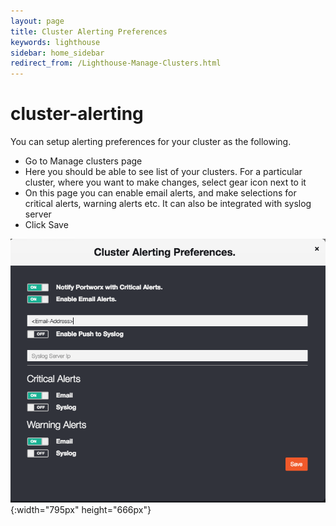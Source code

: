 ```yaml
---
layout: page
title: Cluster Alerting Preferences
keywords: lighthouse
sidebar: home_sidebar
redirect_from: /Lighthouse-Manage-Clusters.html
---
```


# cluster-alerting

You can setup alerting preferences for your cluster as the following.

* Go to Manage clusters page
* Here you should be able to see list of your clusters. For a particular cluster, where you want to make changes, select gear icon next to it
* On this page you can enable email alerts, and make selections for critical alerts, warning alerts etc. It can also be integrated with syslog server
* Click Save

![LH Alerting Preferences](../.gitbook/assets/cluster-alerting-preferences.png){:width="795px" height="666px"}

